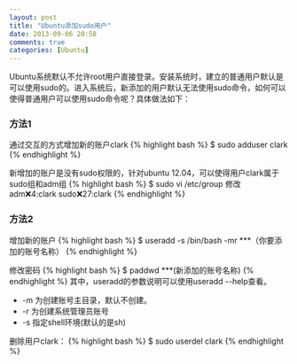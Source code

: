 ```yaml
---
layout: post
title: "Ubuntu添加sudo用户"
date: 2013-09-06 20:58
comments: true
categories: [Ubuntu]
---
```



Ubuntu系统默认不允许root用户直接登录。安装系统时，建立的普通用户默认是可以使用sudo的。进入系统后，新添加的用户默认无法使用sudo命令，如何可以使得普通用户可以使用sudo命令呢？具体做法如下：

### 方法1
通过交互的方式增加新的账户clark
{% highlight bash %}
$ sudo adduser clark
{% endhighlight %}

新增加的账户是没有sudo权限的，针对ubuntu 12.04，可以使得用户clark属于sudo组和adm组
{% highlight bash %}
$ sudo vi /etc/group
修改
adm:x:4:clark
sudo:x:27:clark
{% endhighlight %}

### 方法2
增加新的账户
{% highlight bash %}
$ useradd -s /bin/bash -mr  ***（你要添加的账号名称）
{% endhighlight %}

修改密码
{% highlight bash %}
$ paddwd ***(新添加的账号名称)
{% endhighlight %}
其中，useradd的参数说明可以使用useradd --help查看。

* -m 为创建账号主目录，默认不创建。
* -r 为创建系统管理员账号
* -s 指定shell环境(默认的是sh)

删除用户clark： 
{% highlight bash %}
$ sudo userdel clark
{% endhighlight %}
